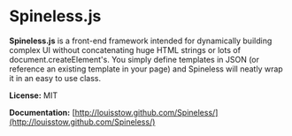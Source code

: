 # Spineless.js

**Spineless.js** is a front-end framework intended for dynamically building complex UI without concatenating huge HTML strings or lots of document.createElement's. You simply define templates in JSON (or reference an existing template in your page) and Spineless will neatly wrap it in an easy to use class.

**License:** MIT

**Documentation:** [http://louisstow.github.com/Spineless/](http://louisstow.github.com/Spineless/)
